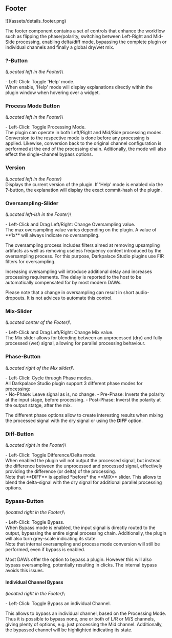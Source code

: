 <h2 class="txt-green">Footer</h2>
<div class="image">
![](assets/details_footer.png)
</div>

The footer component contains a set of controls that
enhance the workflow such as flipping the phase/polarity, switching between Left-Right and Mid-Side processing, enabling delta/diff mode, bypassing the complete plugin or individual channels and finally a global dry/wet mix.

### ?-Button
<span class="location">*(Located left in the Footer)*</span>\
<div class="block controls bg-dark-2">
- <span class="item">Left-Click:</span> Toggle 'Help' mode.
</div>
When enable, 'Help' mode will display explanations directly within the plugin window when hovering over a widget.
<span class="spacer"/>

### Process Mode Button
<span class="location">*(Located left in the Footer)*</span>\
<div class="block controls bg-dark-2">
- <span class="item">Left-Click:</span> Toggle Processing Mode.
</div>
The plugin can operate in both Left/Right and Mid/Side processing modes. Conversion to the
respective mode is done before any processing is applied. Likewise, conversion back to the original 
channel configuration is performed at the end of the processing chain. Aditionally, the mode will 
also effect the single-channel bypass options.

### Version
<span class="location">*(Located left in the Footer)*</span>\
Displays the current version of the plugin. If 'Help' mode is enabled via the **?**-button, the
explanation will display the exact commit-hash of the plugin.
<span class="spacer"/>
<div class="pb"></div>

### Oversampling-Slider
<span class="location">*(Located left-ish in the Footer)*</span>\
<div class="block controls bg-dark-2">
- <span class="item">Left-Click and Drag Left/Right:</span> Change Oversampling value.
</div>
The max oversampling value varies depending on the plugin. A value of **1x** will always
indicate no oversampling.

The oversampling process includes filters aimed at removing upsampling artifacts as well as
removing useless frequency content introduced by the oversampling process. For this purpose,
Darkpalace Studio plugins use FIR filters for oversampling.

Increasing oversampling will introduce additional delay and increases processing requirements.
The delay is reported to the host to be automatically compensated for by most modern DAWs.

<div class="quote bg-yellow">
Please note that a change in oversampling can result in short audio-dropouts. It is not
advices to automate this control.
</div>
<span class="spacer"/>

### Mix-Slider
<span class="location">*(Located center of the Footer)*</span>\
<div class="block controls bg-dark-2">
- <span class="item">Left-Click and Drag Left/Right:</span> Change Mix value.
</div>
The Mix slider allows for blending between an unprocessed (dry) and fully processed (wet) signal, allowing for parallel processing behaviour.
<span class="spacer"/>

### Phase-Button
<span class="location">*(Located right of the Mix slider)*</span>\
<div class="block controls bg-dark-2">
- <span class="item">Left-Click: </span> Cycle thruogh Phase modes.
</div>
All Darkpalace Studio plugin support 3 different phase modes for processing:
<div class="block bg-dark-1">
- <span class="txt-purple">No-Phase:</span> Leave signal as is, no change.
- <span class="txt-purple">Pre-Phase:</span> Inverts the polarity at the input stage, before processing.
- <span class="txt-purple">Post-Phase:</span> Inverst the polarity at the output statge, after the mix.
</div>

The different phase options allow to create interesting results when mixing the processed signal with the dry signal or using the **DIFF** option.
<div class="pb"></div>

### Diff-Button
<span class="location">*(Located right in the Footer)*</span>\
<div class="block controls bg-dark-2">
- <span class="item">Left-Click: </span> Toggle Difference/Delta mode.
</div>
When enabled the plugin will not output the processed signal, but instead the difference between the unprocessed and processed signal, effectively providing the difference (or delta) of the processing.

<div class="quote bg-yellow">
Note that **DIFF** is applied *before* the **MIX** slider. This allows to blend the delta-signal with the dry signal for additional parallel processing options.
</div>

### Bypass-Button
<span class="location">*(located right in the Footer)*</span>\
<div class="block controls bg-dark-2">
- <span class="item">Left-Click: </span> Toggle Bypass.
</div>
When Bypass mode is enabled, the input signal is directly routed to the output, bypassing the entire
signal processing chain. Additionally, the plugin will also turn grey-scale indicating its state.

<div class="quote bg-yellow">
Note that internal oversampling and process mode conversion will still be performed, even if bypass is enabled.
</div>

Most DAWs offer the option to bypass a plugin. However this will also bypass oversampling, potentially resulting in clicks.
The internal bypass avoids this issues.
<span class="spacer"/>

#### Individual Channel Bypass
<span class="location">*(located right in the Footer)*</span>\
<div class="block controls bg-dark-2">
- <span class="item">Left-Click: </span> Toggle Bypass an individual Channel.
</div>

This allows to bypass an individual channel, based on the Processing Mode. 
Thus it is possible to bypass none, one or both of L/R or M/S channels, giving plenty of options, 
e.g. just processing the Mid channel. 
Additionally, the bypassed channel will be highlighted indicating its state.
<div class="pb"></div>